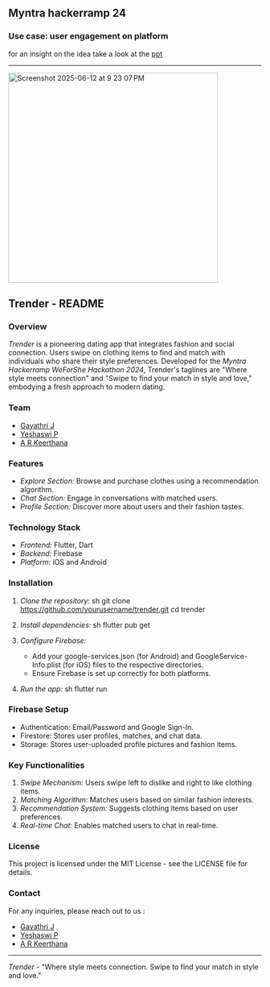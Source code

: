 
## Myntra hackerramp 24
### Use case: user engagement on platform

for an insight on the idea take a look at the  [ppt](https://github.com/3drawers/trender_demo/blob/main/drawers.pptx)
<hr>
<img width="417" alt="Screenshot 2025-06-12 at 9 23 07 PM" src="https://github.com/user-attachments/assets/5a668547-e796-417a-841c-9b5670011fcb" />


## Trender - README

### Overview
*Trender* is a pioneering dating app that integrates fashion and social connection. Users swipe on clothing items to find and match with individuals who share their style preferences. Developed for the *Myntra Hackerramp WeForShe Hackathon 2024*, Trender's taglines are "Where style meets connection" and "Swipe to find your match in style and love," embodying a fresh approach to modern dating.

### Team
- [Gayathri J](https://github.com/space-monkey22)
- [Yeshaswi P](https://github.com/yp9435)
- [A R Keerthana](https://github.com/keerthana777z)

### Features
- *Explore Section:* Browse and purchase clothes using a recommendation algorithm.
- *Chat Section:* Engage in conversations with matched users.
- *Profile Section:* Discover more about users and their fashion tastes.

### Technology Stack
- *Frontend:* Flutter, Dart
- *Backend:* Firebase
- *Platform:* iOS and Android

### Installation
1. *Clone the repository:*
    sh
    git clone https://github.com/yourusername/trender.git
    cd trender
    

2. *Install dependencies:*
    sh
    flutter pub get
    

3. *Configure Firebase:*
    - Add your google-services.json (for Android) and GoogleService-Info.plist (for iOS) files to the respective directories.
    - Ensure Firebase is set up correctly for both platforms.

4. *Run the app:*
    sh
    flutter run
    

### Firebase Setup
- Authentication: Email/Password and Google Sign-In.
- Firestore: Stores user profiles, matches, and chat data.
- Storage: Stores user-uploaded profile pictures and fashion items.

### Key Functionalities
1. *Swipe Mechanism:* Users swipe left to dislike and right to like clothing items.
2. *Matching Algorithm:* Matches users based on similar fashion interests.
3. *Recommendation System:* Suggests clothing items based on user preferences.
4. *Real-time Chat:* Enables matched users to chat in real-time.

### License
This project is licensed under the MIT License - see the LICENSE file for details.

### Contact
For any inquiries, please reach out to us :
- [Gayathri J](https://github.com/space-monkey22)
- [Yeshaswi P](https://github.com/yp9435)
- [A R Keerthana](https://github.com/keerthana777z)

---

*Trender* - "Where style meets connection. Swipe to find your match in style and love."
